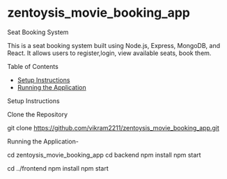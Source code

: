 # zentoysis_movie_booking_app

Seat Booking System

This is a seat booking system built using Node.js, Express, MongoDB, and React. It allows users to register,login, view available seats, book them.

Table of Contents
- [Setup Instructions](#setup-instructions)
- [Running the Application](#running-the-application)


Setup Instructions

Clone the Repository

git clone https://github.com/vikram2211/zentoysis_movie_booking_app.git

Running the Application- 

cd zentoysis_movie_booking_app
cd backend
npm install
npm start


cd ../frontend
npm install
npm start





